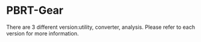 # PBRT-Gear
There are 3 different version:utility, converter, analysis. Please refer to each version for more information.
